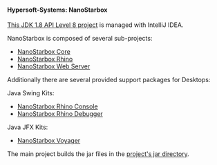 #### Hypersoft-Systems: NanoStarbox

[This JDK 1.8 API Level 8 project](LICENSE) is managed with IntelliJ IDEA.

NanoStarbox is composed of several sub-projects:

* [NanoStarbox Core](module/jre/NanoStarbox%20Core)
* [NanoStarbox Rhino](module/jre/NanoStarbox%20Rhino)
* [NanoStarbox Web Server](module/jre/NanoStarbox%20Web%20Server)

Additionally there are several provided support packages for Desktops:

Java Swing Kits:
* [NanoStarbox Rhino Console](module/swing/NanoStarbox%20Rhino%20Console)
* [NanoStarbox Rhino Debugger](module/swing/NanoStarbox%20Rhino%20Debugger)

Java JFX Kits:
* [NanoStarbox Voyager](module/jfx/NanoStarbox%20Voyager)

The main project builds the jar files in the
[project's jar directory](jar/).
